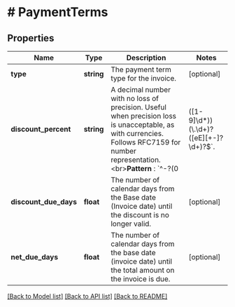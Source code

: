 # # PaymentTerms

## Properties

Name | Type | Description | Notes
------------ | ------------- | ------------- | -------------
**type** | **string** | The payment term type for the invoice. | [optional]
**discount_percent** | **string** | A decimal number with no loss of precision. Useful when precision loss is unacceptable, as with currencies. Follows RFC7159 for number representation. &lt;br&gt;**Pattern** : &#x60;^-?(0|([1-9]\\d*))(\\.\\d+)?([eE][+-]?\\d+)?$&#x60;. | [optional]
**discount_due_days** | **float** | The number of calendar days from the Base date (Invoice date) until the discount is no longer valid. | [optional]
**net_due_days** | **float** | The number of calendar days from the base date (invoice date) until the total amount on the invoice is due. | [optional]

[[Back to Model list]](../../README.md#models) [[Back to API list]](../../README.md#endpoints) [[Back to README]](../../README.md)
